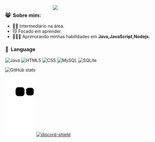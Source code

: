 <img src="https://user-images.githubusercontent.com/59892753/122819440-d97f2e80-d2b0-11eb-87dd-0d6737de5452.png" width="350px" align="right">

<h3> 😸 &nbsp;Sobre mim: </h3>
  
- 🧑‍🎓 Intermediário na área.
- 😼 Focado em aprender.
- 👩🏻‍💻 Aprimorando minhas habilidades em **Java,JavaScript,Nodejs**.

<h3> 📍 &nbsp;Language </h3>

![Java](https://img.shields.io/badge/Java-ED8B00?style=for-the-badge&logo=java&logoColor=white)
![HTML5](https://img.shields.io/badge/HTML5-E34F26?style=for-the-badge&logo=html5&logoColor=white)
![CSS](https://img.shields.io/badge/CSS3-1572B6?style=for-the-badge&logo=css3&logoColor=white)
![MySQL](https://img.shields.io/badge/MySQL-00000F?style=for-the-badge&logo=mysql&logoColor=white)
![SQLite](https://camo.githubusercontent.com/932123bf240349f3785c02228b113b06299079e8740f480c767e8335fd6d752a/68747470733a2f2f696d672e736869656c64732e696f2f62616467652f53514c6974652d3037343035453f7374796c653d666f722d7468652d6261646765266c6f676f3d73716c697465266c6f676f436f6c6f723d7768697465)

![GitHub stats](https://github-readme-stats.vercel.app/api?username=SrRhyan&count_private=true&show_icons=true&theme=radical)

[discord-invite]: https://discord.gg/QggQkFnPAU

[discord-shield]: https://img.shields.io/discord/832601856403701771?label=Discord&logo=Discord&logoColor=white&style=for-the-badge

![Cobra](https://raw.githubusercontent.com/rafaballerini/rafaballerini/b3f0627a4d59986893b502f6dc9d13ae368bbac7/github-contribution-grid-snake.svg)
[ ![discord-shield][] ][discord-invite]

